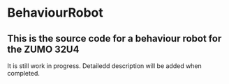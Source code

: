 # BehaviourRobot

## This is the source code for a behaviour robot for the ZUMO 32U4

It is still work in progress. Detailedd description will be added when completed.

